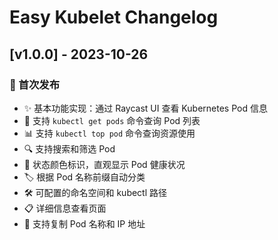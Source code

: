 # Easy Kubelet Changelog

## [v1.0.0] - 2023-10-26

### 🚀 首次发布

- ✨ 基本功能实现：通过 Raycast UI 查看 Kubernetes Pod 信息
- 🔧 支持 `kubectl get pods` 命令查询 Pod 列表
- 📊 支持 `kubectl top pod` 命令查询资源使用
- 🔍 支持搜索和筛选 Pod
- 🎨 状态颜色标识，直观显示 Pod 健康状况
- 🏷️ 根据 Pod 名称前缀自动分类
- 🛠️ 可配置的命名空间和 kubectl 路径
- 📋 详细信息查看页面
- 📝 支持复制 Pod 名称和 IP 地址